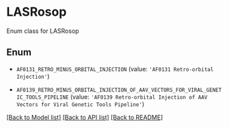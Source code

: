 # LASRosop

Enum class for LASRosop

## Enum

* `AF0131_RETRO_MINUS_ORBITAL_INJECTION` (value: `'AF0131 Retro-orbital Injection'`)

* `AF0139_RETRO_MINUS_ORBITAL_INJECTION_OF_AAV_VECTORS_FOR_VIRAL_GENETIC_TOOLS_PIPELINE` (value: `'AF0139 Retro-orbital Injection of AAV Vectors for Viral Genetic Tools Pipeline'`)

[[Back to Model list]](../README.md#documentation-for-models) [[Back to API list]](../README.md#documentation-for-api-endpoints) [[Back to README]](../README.md)


